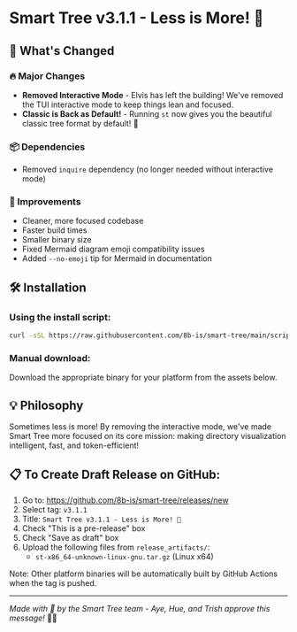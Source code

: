 # Smart Tree v3.1.1 - Less is More! 🎸

## 🎉 What's Changed

### 🔥 Major Changes
- **Removed Interactive Mode** - Elvis has left the building! We've removed the TUI interactive mode to keep things lean and focused.
- **Classic is Back as Default!** - Running `st` now gives you the beautiful classic tree format by default! 🌳

### 📦 Dependencies  
- Removed `inquire` dependency (no longer needed without interactive mode)

### 🚀 Improvements
- Cleaner, more focused codebase
- Faster build times  
- Smaller binary size
- Fixed Mermaid diagram emoji compatibility issues
- Added `--no-emoji` tip for Mermaid in documentation

## 🛠️ Installation

### Using the install script:
```bash
curl -sSL https://raw.githubusercontent.com/8b-is/smart-tree/main/scripts/install.sh | bash
```

### Manual download:
Download the appropriate binary for your platform from the assets below.

## 💡 Philosophy
Sometimes less is more! By removing the interactive mode, we've made Smart Tree more focused on its core mission: making directory visualization intelligent, fast, and token-efficient!

## 📋 To Create Draft Release on GitHub:

1. Go to: https://github.com/8b-is/smart-tree/releases/new
2. Select tag: `v3.1.1` 
3. Title: `Smart Tree v3.1.1 - Less is More! 🎸`
4. Check "This is a pre-release" box
5. Check "Save as draft" box
6. Upload the following files from `release_artifacts/`:
   - `st-x86_64-unknown-linux-gnu.tar.gz` (Linux x64)
   
Note: Other platform binaries will be automatically built by GitHub Actions when the tag is pushed.

---
*Made with 💙 by the Smart Tree team - Aye, Hue, and Trish approve this message!* 🌳✨ 